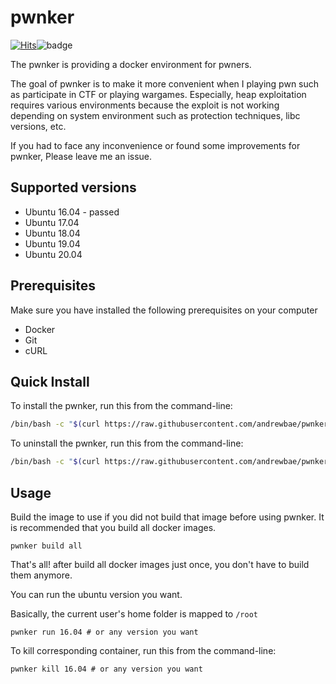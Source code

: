 # pwnker

[![Hits](https://hits.seeyoufarm.com/api/count/incr/badge.svg?url=https%3A%2F%2Fgithub.com%2Fandrewbae%2Fpwnker&count_bg=%2379C83D&title_bg=%23555555&icon=&icon_color=%23E7E7E7&title=hits&edge_flat=false)](https://hits.seeyoufarm.com)![badge](https://img.shields.io/badge/status-beta-orange)

The pwnker is providing a docker environment for pwners.

The goal of pwnker is to make it more convenient when I playing pwn such as participate in CTF or playing wargames. 
Especially, heap exploitation requires various environments because the exploit is not working depending on system environment such as protection techniques, libc versions, etc.

If you had to face any inconvenience or found some improvements for pwnker, Please leave me an issue.

## Supported versions

* Ubuntu 16.04 - passed
* Ubuntu 17.04
* Ubuntu 18.04
* Ubuntu 19.04
* Ubuntu 20.04

## Prerequisites

Make sure you have installed the following prerequisites on your computer

* Docker 
* Git 
* cURL 

## Quick Install

To install the pwnker, run this from the command-line:

```bash
/bin/bash -c "$(curl https://raw.githubusercontent.com/andrewbae/pwnker/master/setup.sh) install"
```

To uninstall the pwnker, run this from the command-line:

```bash
/bin/bash -c "$(curl https://raw.githubusercontent.com/andrewbae/pwnker/master/setup.sh) uninstall"
```

## Usage

Build the image to use if you did not build that image before using pwnker.
It is recommended that you build all docker images.

```
pwnker build all
```

That's all! after build all docker images just once, you don't have to build them anymore.

You can run the ubuntu version you want.

Basically, the current user's home folder is mapped to `/root`

```
pwnker run 16.04 # or any version you want
```

To kill corresponding container, run this from the command-line:

```
pwnker kill 16.04 # or any version you want
```

